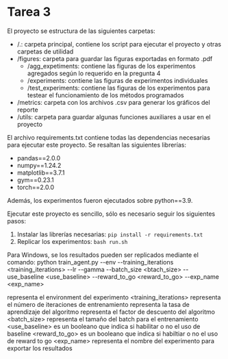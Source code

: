 # Tarea 3

El proyecto se estructura de las siguientes carpetas:

- /.: carpeta principal, contiene los script para ejecutar el proyecto y otras carpetas de utilidad
- /figures: carpeta para guardar las figuras exportadas en formato .pdf
    - /agg_expetiments: contiene las figuras de los experimentos agregados según lo requerido en la pregunta 4
    - /experiments: contiene las figuras de experimentos individuales
    - /test_experiments: contiene las figuras de los experimentos para testear el funcionamiento de los métodos programados
- /metrics: carpeta con los archivos .csv para generar los gráficos del reporte
- /utils: carpeta para guardar algunas funciones auxiliares a usar en el proyecto

El archivo requirements.txt contiene todas las dependencias necesarias para ejecutar este proyecto. Se resaltan las siguientes librerías:

- pandas==2.0.0
- numpy==1.24.2
- matplotlib==3.7.1
- gym==0.23.1
- torch==2.0.0

Además, los experimentos fueron ejecutados sobre python==3.9.

Ejecutar este proyecto es sencillo, sólo es necesario seguir los siguientes pasos:

1. Instalar las librerías necesarias: `pip install -r requirements.txt`
2. Replicar los experimentos: `bash run.sh`

Para Windows, se los resultados pueden ser replicados mediante el comando:
python train_agent.py --env <env> --training_iterations <training_iterations> --lr <lr> --gamma <gamma> --batch_size <btach_size> --use_baseline <use_baseline> --reward_to_go <reward_to_go> --exp_name <exp_name>

<env> representa el environment del experimento
<training_iterations> representa el número de iteraciones de entrenamiento
<lr> representa la tasa de aprendizaje del algoritmo
<gamma> representa el factor de descuento del algoritmo
<batch_size> representa el tamaño del batch para el entrenamiento
<use_baseline> es un booleano que indica si habilitar o no el uso de baseline
<reward_to_go> es un booleano que indica si habiltiar o no el uso de reward to go
<exp_name> representa el nombre del experimento para exportar los resultados